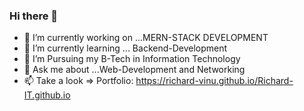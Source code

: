 ### Hi there 👋


- 🔭 I’m currently working on ...MERN-STACK DEVELOPMENT
- 🌱 I’m currently learning ... Backend-Development
- 🤔 I’m Pursuing my B-Tech in Information Technology
- 💬 Ask me about ...Web-Development and Networking
- 📫 Take a look =>  Portfolio: https://richard-vinu.github.io/Richard-IT.github.io
